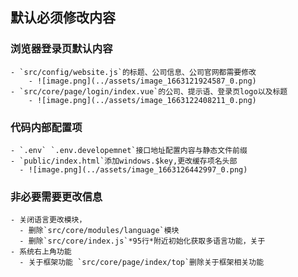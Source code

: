 <!--
 * @Author: Do not edit
 * @Date: 2022-09-14 09:52:42
 * @LastEditors: 王志博
 * @LastEditTime: 2022-09-14 14:02:00
 * @Description: 
-->

## 默认必须修改内容
### 浏览器登录页默认内容
	- `src/config/website.js`的标题、公司信息、公司官网都需要修改
    	- ![image.png](../assets/image_1663121924587_0.png)
	- `src/core/page/login/index.vue`的公司、提示语、登录页logo以及标题
    	- ![image.png](../assets/image_1663122408211_0.png)
### 代码内部配置项
	- `.env` `.env.developemnet`接口地址配置内容与静态文件前缀
	- `public/index.html`添加windows.$key,更改缓存项名头部
      - ![image.png](../assets/image_1663126442997_0.png)
### 非必要需要更改信息
	- 关闭语言更改模块，
      - 删除`src/core/modules/language`模块
      - 删除`src/core/index.js`*95行*附近初始化获取多语言功能，关于
    - 系统右上角功能
      - 关于框架功能 `src/core/page/index/top`删除关于框架相关功能